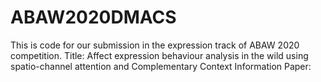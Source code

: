 # ABAW2020DMACS
This is code for our submission in the expression track of ABAW 2020 competition.
Title: Affect expression behaviour analysis in the wild using spatio-channel attention and Complementary Context Information
Paper: 

